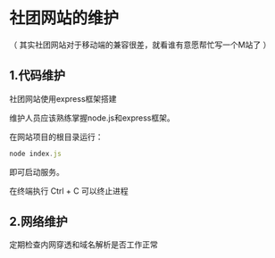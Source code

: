# 社团网站的维护

（ 其实社团网站对于移动端的兼容很差，就看谁有意愿帮忙写一个M站了 ）

## 1.代码维护

社团网站使用express框架搭建

维护人员应该熟练掌握node.js和express框架。

在网站项目的根目录运行：

```javascript
node index.js
```

即可启动服务。

在终端执行 Ctrl + C 可以终止进程

## 2.网络维护

定期检查内网穿透和域名解析是否工作正常

